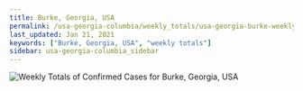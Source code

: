 ```yaml
---
title: Burke, Georgia, USA
permalink: /usa-georgia-columbia/weekly_totals/usa-georgia-burke-weekly_totals.html
last_updated: Jan 21, 2021
keywords: ["Burke, Georgia, USA", "weekly totals"]
sidebar: usa-georgia-columbia_sidebar
---
```


![Weekly Totals of Confirmed Cases for Burke, Georgia, USA](/covid_tracker/images/graphs/usa-georgia-burke-weekly_totals_graph.png)
